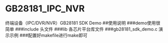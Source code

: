 # GB28181_IPC_NVR
终端设备（IPC/DVR/NVR）GB28181 SDK Demo
##使用说明
###demo使用很简单
###include 头文件
###lib     各芯片平台库文件
###gb28181_sdk_demo.c 演示示例
###配置好makefile进行make即可
